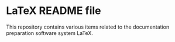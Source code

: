 # LaTeX README file
This repository contains various items related to the documentation preparation software system LaTeX.
